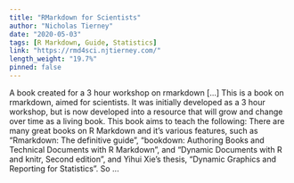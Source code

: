 ```yaml
---
title: "RMarkdown for Scientists"
author: "Nicholas Tierney"
date: "2020-05-03"
tags: [R Markdown, Guide, Statistics]
link: "https://rmd4sci.njtierney.com/"
length_weight: "19.7%"
pinned: false
---
```


A book created for a 3 hour workshop on rmarkdown [...] This is a book on rmarkdown, aimed for scientists. It was initially developed as a 3 hour workshop, but is now developed into a resource that will grow and change over time as a living book. This book aims to teach the following: There are many great books on R Markdown and it’s various features, such as “Rmarkdown: The definitive guide”, “bookdown: Authoring Books and Technical Documents with R Markdown”, and “Dynamic Documents with R and knitr, Second edition”, and Yihui Xie’s thesis, “Dynamic Graphics and Reporting for Statistics”. So  ...
